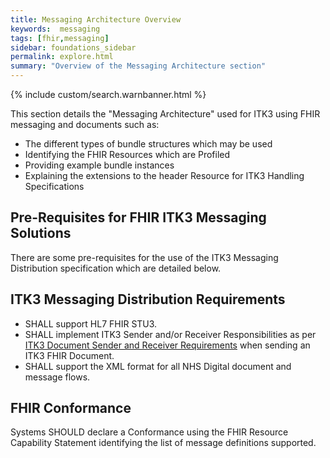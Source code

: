 ```yaml
---
title: Messaging Architecture Overview
keywords:  messaging
tags: [fhir,messaging]
sidebar: foundations_sidebar
permalink: explore.html
summary: "Overview of the Messaging Architecture section"
---
```


{% include custom/search.warnbanner.html %}

This section details the "Messaging Architecture" used for ITK3 using FHIR messaging and documents such as: 

- The different types of bundle structures which may be used
- Identifying the FHIR Resources which are Profiled
- Providing example bundle instances
- Explaining the extensions to the header Resource for ITK3 Handling Specifications

## Pre-Requisites for FHIR ITK3 Messaging Solutions ##

There are some pre-requisites for the use of the ITK3 Messaging Distribution specification which are detailed below.

## ITK3 Messaging Distribution Requirements ##

- SHALL support HL7 FHIR STU3.
- SHALL implement ITK3 Sender and/or Receiver Responsibilities as per [ITK3 Document Sender and Receiver Requirements](explore_snd&rec_req.html) when sending an ITK3 FHIR Document.
- SHALL support the XML format for all NHS Digital document and message flows.

## FHIR Conformance ##

Systems SHOULD declare a Conformance using the FHIR Resource Capability Statement identifying the list of message definitions supported.

